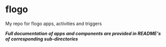 # flogo
My repo for flogo apps, activities and triggers

_**Full documentation of apps and components are provided in README's of corresponding sub-directories**_
